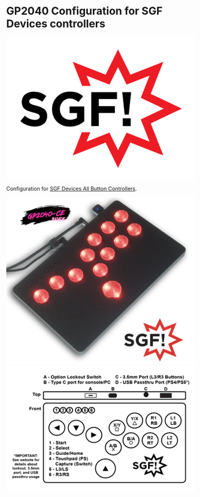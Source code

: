 # GP2040 Configuration for SGF Devices controllers

![SGF Logo](https://github.com/OpenStickCommunity/GP2040-CE/blob/main/configs/SGFDevices/assets/SGF_Logo.png)

Configuration for [SGF Devices All Button Controllers](https://sgfdevices.com/collections/controllers).  

![SGF Controller](https://github.com/OpenStickCommunity/GP2040-CE/blob/main/configs/SGFDevices/assets/SGF_Controller.png)
![SGF Layout](https://github.com/OpenStickCommunity/GP2040-CE/blob/main/configs/SGFDevices/assets/SGF_Layout.png)

